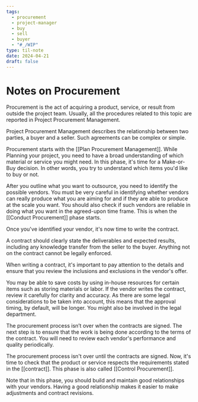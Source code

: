 ```yaml
---
tags:
  - procurement
  - project-manager
  - buy
  - sell
  - buyer
  - "#_/WIP"
type: til-note
date: 2024-04-21
draft: false
---
```

# Notes on Procurement

Procurement is the act of acquiring a product, service, or result from outside the project team. Usually, all the procedures related to this topic are reported in Project Procurement Management.

Project Procurement Management describes the relationship between two parties, a buyer and a seller. Such agreements can be complex or simple.

Procurement starts with the [[Plan Procurement Management]]. While Planning your project, you need to have a broad understanding of which material or service you might need. In this phase, it's time for a Make-or-Buy decision. In other words, you try to understand which items you'd like to buy or not.

After you outline what you want to outsource, you need to identify the possible vendors. You must be very careful in identifying whether vendors can really produce what you are aiming for and if they are able to produce at the scale you want. You should also check if such vendors are reliable in doing what you want in the agreed-upon time frame. This is when the [[Conduct Procurement]] phase starts.

Once you've identified your vendor, it's now time to write the contract.

A contract should clearly state the deliverables and expected results, including any knowledge transfer from the seller to the buyer. Anything not on the contract cannot be legally enforced.

When writing a contract, it's important to pay attention to the details and ensure that you review the inclusions and exclusions in the vendor's offer.

You may be able to save costs by using in-house resources for certain items such as storing materials or labor. If the vendor writes the contract, review it carefully for clarity and accuracy. As there are some legal considerations to be taken into account, this means that the approval timing, by default, will be longer. You might also be involved in the legal department.

The procurement process isn’t over when the contracts are signed. The next step is to ensure that the work is being done according to the terms of the contract. You will need to review each vendor's performance and quality periodically.

The procurement process isn't over until the contracts are signed. Now, it's time to check that the product or service respects the requirements stated in the [[contract]]. This phase is also called [[Control Procurement]].

Note that in this phase, you should build and maintain good relationships with your vendors. Having a good relationship makes it easier to make adjustments and contract revisions.
